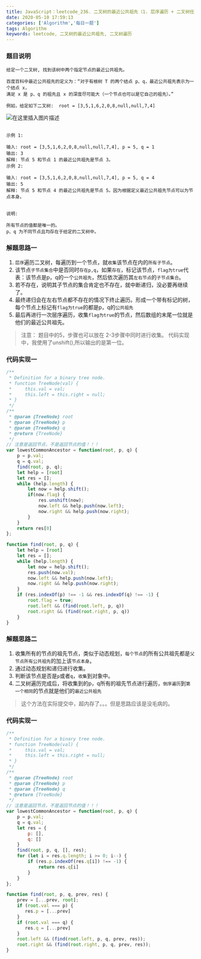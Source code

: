 ```yaml
---
title: JavaScript：leetcode_236. 二叉树的最近公共祖先（1. 层序遍历 + 二叉树任意遍历方法 2. 二叉树遍历 + 动态规划）
date: 2020-05-10 17:59:13
categories: ['Algorithm','每日一题']
tags: Algorithm
keywords: leetcode, 二叉树的最近公共祖先, 二叉树遍历
---
```


### 题目说明
```
给定一个二叉树, 找到该树中两个指定节点的最近公共祖先。

百度百科中最近公共祖先的定义为：“对于有根树 T 的两个结点 p、q，最近公共祖先表示为一个结点 x，
满足 x 是 p、q 的祖先且 x 的深度尽可能大（一个节点也可以是它自己的祖先）。”

例如，给定如下二叉树:  root = [3,5,1,6,2,0,8,null,null,7,4]

```
![在这里插入图片描述](https://img-blog.csdnimg.cn/20200510171131762.png)
```

示例 1:

输入: root = [3,5,1,6,2,0,8,null,null,7,4], p = 5, q = 1
输出: 3
解释: 节点 5 和节点 1 的最近公共祖先是节点 3。
示例 2:

输入: root = [3,5,1,6,2,0,8,null,null,7,4], p = 5, q = 4
输出: 5
解释: 节点 5 和节点 4 的最近公共祖先是节点 5。因为根据定义最近公共祖先节点可以为节点本身。
 

说明:

所有节点的值都是唯一的。
p、q 为不同节点且均存在于给定的二叉树中。

```


### 解题思路一
1. `层序`遍历二叉树，每遍历到一个节点，就`收集`该节点在内的`所有子节点`。
2. 该节点`子节点集合`中是否同时`存在p,q`，如果`存在`，标记该节点，`flag为true`代表：该节点是p，q的一个`公共祖先`，然后依次遍历其`左右节点`的`子节点集合`。
3. 若不存在，说明其子节点的集合肯定也不存在，就中断递归，没必要再继续了。
4. 最终递归会在左右节点都不存在的情况下终止遍历。形成一个带有标记的树，每个节点上标记有`flag为true`的都是p，q的`公共祖先`
5. 最后再进行一次层序遍历，收集`flag为true`的节点，然后数组的末尾一位就是他们的最近公共祖先。

> 注意： 题目中的5，步骤也可以放在 2-3步骤中同时进行收集。
> 代码实现中，我使用了unshift(),所以输出的是第一位。
### 代码实现一
```javascript
/**
 * Definition for a binary tree node.
 * function TreeNode(val) {
 *     this.val = val;
 *     this.left = this.right = null;
 * }
 */
/**
 * @param {TreeNode} root
 * @param {TreeNode} p
 * @param {TreeNode} q
 * @return {TreeNode}
 */
// 注意是返回节点，不是返回节点的值！！！
var lowestCommonAncestor = function(root, p, q) {
    p = p.val;
    q = q.val;
    find(root, p, q);
    let help = [root]
    let res = [];
    while (help.length) {
        let now = help.shift();
        if(now.flag) {
            res.unshift(now);
            now.left && help.push(now.left);
            now.right && help.push(now.right);
        }
    }
    return res[0]
};

function find(root, p, q) {
    let help = [root]
    let res = [];
    while (help.length) {
        let now = help.shift();
        res.push(now.val);
        now.left && help.push(now.left);
        now.right && help.push(now.right);
    }
    if (res.indexOf(p) !== -1 && res.indexOf(q) !== -1) {
        root.flag = true;
        root.left && (find(root.left, p, q))
        root.right && (find(root.right, p, q))
    }
}
```
### 解题思路二
1. 收集所有的节点的祖先节点，类似于动态规划，`每个节点`的所有公共祖先都是`父节点所有公共祖先`的加上该`节点本身`。
2. 通过动态规划和递归进行收集。
3. 判断该节点是否是`p`或者`q`，`收集`到对象中。
4. 二叉树遍历完成后，将收集到的p，q所有的祖先节点进行遍历，`倒序遍历`到`第一个相同`的节点就是他们的`最近公共祖先`

> 这个方法在实际提交中，超内存了。。。但是思路应该是没毛病的。
### 代码实现一
```javascript
/**
 * Definition for a binary tree node.
 * function TreeNode(val) {
 *     this.val = val;
 *     this.left = this.right = null;
 * }
 */
/**
 * @param {TreeNode} root
 * @param {TreeNode} p
 * @param {TreeNode} q
 * @return {TreeNode}
 */
// 注意是返回节点，不是返回节点的值！！！
var lowestCommonAncestor = function(root, p, q) {
    p = p.val;
    q = q.val;
    let res = {
        p: [],
        q: []
    }
    find(root, p, q, [], res);
    for (let i = res.q.length; i >= 0; i--) {
        if (res.p.indexOf(res.q[i]) !== -1) {
            return res.q[i]
        }
    }
};

function find(root, p, q, prev, res) {
    prev = [...prev, root];
    if (root.val === p) {
       res.p = [...prev]
    }
    if (root.val === q) {
       res.q = [...prev]
    }
    root.left && (find(root.left, p, q, prev, res));
    root.right && (find(root.right, p, q, prev, res));
}
```